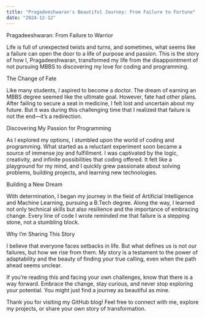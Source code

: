 ```yaml
---
title: "Pragadeeshwaran's Beautiful Journey: From Failure to Fortune"
date: "2024-12-12"
---
```


Pragadeeshwaran: From Failure to Warrior

Life is full of unexpected twists and turns, and sometimes, what seems like a failure can open the door to a life of purpose and passion. This is the story of how I, Pragadeeshwaran, transformed my life from the disappointment of not pursuing MBBS to discovering my love for coding and programming.

The Change of Fate

Like many students, I aspired to become a doctor. The dream of earning an MBBS degree seemed like the ultimate goal. However, fate had other plans. After failing to secure a seat in medicine, I felt lost and uncertain about my future. But it was during this challenging time that I realized that failure is not the end—it’s a redirection.

Discovering My Passion for Programming

As I explored my options, I stumbled upon the world of coding and programming. What started as a reluctant experiment soon became a source of immense joy and fulfillment. I was captivated by the logic, creativity, and infinite possibilities that coding offered. It felt like a playground for my mind, and I quickly grew passionate about solving problems, building projects, and learning new technologies.

Building a New Dream

With determination, I began my journey in the field of Artificial Intelligence and Machine Learning, pursuing a B.Tech degree. Along the way, I learned not only technical skills but also resilience and the importance of embracing change. Every line of code I wrote reminded me that failure is a stepping stone, not a stumbling block.

Why I’m Sharing This Story

I believe that everyone faces setbacks in life. But what defines us is not our failures, but how we rise from them. My story is a testament to the power of adaptability and the beauty of finding your true calling, even when the path ahead seems unclear.

If you’re reading this and facing your own challenges, know that there is a way forward. Embrace the change, stay curious, and never stop exploring your potential. You might just find a journey as beautiful as mine.

Thank you for visiting my GitHub blog! Feel free to connect with me, explore my projects, or share your own story of transformation.

